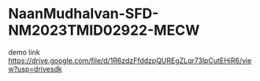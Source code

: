 # NaanMudhalvan-SFD-NM2023TMID02922-MECW

demo link 
      https://drive.google.com/file/d/1R6zdzFfddzpQUREgZLqr73lpCutEHiR6/view?usp=drivesdk
